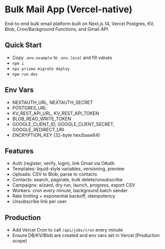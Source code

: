 # Bulk Mail App (Vercel-native)

End-to-end bulk email platform built on Next.js 14, Vercel Postgres, KV, Blob, Cron/Background Functions, and Gmail API.

## Quick Start
- Copy `.env.example` to `.env.local` and fill values
- `npm i`
- `npx prisma migrate deploy`
- `npm run dev`

## Env Vars
- NEXTAUTH_URL, NEXTAUTH_SECRET
- POSTGRES_URL
- KV_REST_API_URL, KV_REST_API_TOKEN
- BLOB_READ_WRITE_TOKEN
- GOOGLE_CLIENT_ID, GOOGLE_CLIENT_SECRET, GOOGLE_REDIRECT_URI
- ENCRYPTION_KEY (32-byte hex/base64)

## Features
- Auth (register, verify, login), link Gmail via OAuth
- Templates: liquid-style variables, versioning, preview
- Uploads: CSV to Blob, parse to contacts
- Contacts: search, paginate, bulk delete/unsubscribe
- Campaigns: wizard, dry run, launch, progress, export CSV
- Workers: cron every minute, background batch sender
- Rate limiting + exponential backoff, idempotency
- Unsubscribe link per user

## Production
- Add Vercel Cron to call `/api/jobs/cron` every minute
- Ensure DB/KV/Blob are created and env vars set in Vercel (Production scope)
